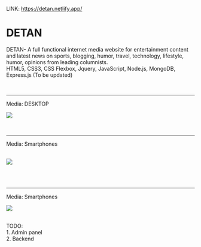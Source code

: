 LINK:  https://detan.netlify.app/  <br>
# DETAN
DETAN- A full functional internet media website for entertainment content and latest news on sports, blogging, humor, travel, technology, lifestyle, humor, opinions from leading columnists. 
<br>
HTML5, CSS3, CSS Flexbox, Jquery, JavaScript, Node.js, MongoDB, Express.js
(To be updated)

<br>
<hr>

  Media: DESKTOP

![](https://raw.githubusercontent.com/taneajoshi/DETAN/master/images/lookup1%20.png)

<br>
<hr>
Media: Smartphones
<br>

<br>

![](https://raw.githubusercontent.com/taneajoshi/DETAN/master/images/lookup2.png)

<br>

<br>
<hr>
Media: Smartphones


<br>

![](https://raw.githubusercontent.com/taneajoshi/DETAN/master/images/lookup3.png)

<br>
TODO: <br>
   1. Admin panel <br>
   2. Backend


